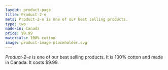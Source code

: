 ```yaml
---
layout: product-page
title: Product-2-e
meta: Product-2-e is one of our best selling products.
type: two
made-in: Canada
price: $9.99
materials: 100% cotton
image: product-image-placeholder.svg
---
```


*Product-2-e* is one of our best selling products. It is 100% cotton and made in Canada. It costs $9.99.
